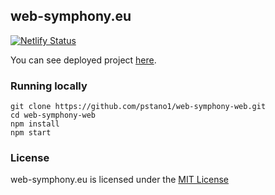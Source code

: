 ## web-symphony.eu

[![Netlify Status](https://api.netlify.com/api/v1/badges/81133a66-d70c-4f8b-b313-60adce54ce42/deploy-status)](https://app.netlify.com/sites/web-symphony-website/deploys)

You can see deployed project [here](https://web-symphony.eu).

### Running locally

```console
git clone https://github.com/pstano1/web-symphony-web.git
cd web-symphony-web
npm install
npm start
```

### License

web-symphony.eu is licensed under the [MIT License]()
